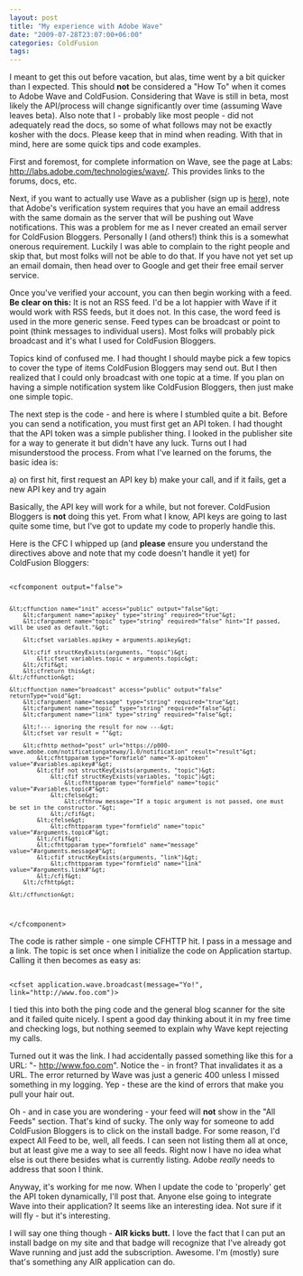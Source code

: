 ```yaml
---
layout: post
title: "My experience with Adobe Wave"
date: "2009-07-28T23:07:00+06:00"
categories: ColdFusion 
tags: 
---
```


I meant to get this out before vacation, but alas, time went by a bit quicker than I expected. This should <b>not</b> be considered a "How To" when it comes to Adobe Wave and ColdFusion. Considering that Wave is still in beta, most likely the API/process will change significantly over time (assuming Wave leaves beta). Also note that I - probably like most people - did not adequately read the docs, so some of what follows may not be exactly kosher with the docs. Please keep that in mind when reading. With that in mind, here are some quick tips and code examples.
<!--more-->
First and foremost, for complete information on Wave, see the page at Labs: <a href="http://labs.adobe.com/technologies/wave/">http://labs.adobe.com/technologies/wave/</a>. This provides links to the forums, docs, etc. 

Next, if you want to actually use Wave as a publisher (sign up is <a href="https://ps-wave.adobe.com/portal/PublisherAdmin.html">here</a>), note that Adobe's verification system requires that you have an email address with the same domain as the server that will be pushing out Wave notifications. This was a problem for me as I never created an email server for ColdFusion Bloggers. Personally I (and others!) think this is a somewhat onerous requirement. Luckily I was able to complain to the right people and skip that, but most folks will not be able to do that. If you have not yet set up an email domain, then head over to Google and get their free email server service. 

Once you've verified your account, you can then begin working with a feed. <b>Be clear on this:</b> It is not an RSS feed. I'd be a lot happier with Wave if it would work with RSS feeds, but it does not. In this case, the word feed is used in the more generic sense. Feed types can be broadcast or point to point (think messages to individual users). Most folks will probably pick broadcast and it's what I used for ColdFusion Bloggers. 

Topics kind of confused me. I had thought I should maybe pick a few topics to cover the type of items ColdFusion Bloggers may send out. But I then realized that I could only broadcast with one topic at a time. If you plan on having a simple notification system like ColdFusion Bloggers, then just make one simple topic.

The next step is the code - and here is where I stumbled quite a bit. Before you can send a notification, you must first get an API token. I had thought that the API token was a simple publisher thing. I looked in the publisher site for a way to generate it but didn't have any luck. Turns out I had misunderstood the process. From what I've learned on the forums, the basic idea is:

a) on first hit, first request an API key
b) make your call, and if it fails, get a new API key and try again

Basically, the API key will work for a while, but not forever. ColdFusion Bloggers is <b>not</b> doing this yet. From what I know, API keys are going to last quite some time, but I've got to update my code to properly handle this. 

Here is the CFC I whipped up (and <b>please</b> ensure you understand the directives above and note that my code doesn't handle it yet) for ColdFusion Bloggers:

<code>
&lt;cfcomponent output="false"&gt;

	&lt;cffunction name="init" access="public" output="false"&gt;
		&lt;cfargument name="apikey" type="string" required="true"&gt;
		&lt;cfargument name="topic" type="string" required="false" hint="If passed, will be used as default."&gt;

		&lt;cfset variables.apikey = arguments.apikey&gt;

		&lt;cfif structKeyExists(arguments, "topic")&gt;
			&lt;cfset variables.topic = arguments.topic&gt;
		&lt;/cfif&gt;
		&lt;cfreturn this&gt;
	&lt;/cffunction&gt;
	
	&lt;cffunction name="broadcast" access="public" output="false" returnType="void"&gt;
		&lt;cfargument name="message" type="string" required="true"&gt;
		&lt;cfargument name="topic" type="string" required="false"&gt;
		&lt;cfargument name="link" type="string" required="false"&gt;
		
		&lt;!--- ignoring the result for now ---&gt;
		&lt;cfset var result = ""&gt;
		
		&lt;cfhttp method="post" url="https://p000-wave.adobe.com/notificationgateway/1.0/notification" result="result"&gt;
			&lt;cfhttpparam type="formfield" name="X-apitoken" value="#variables.apikey#"&gt;
			&lt;cfif not structKeyExists(arguments, "topic")&gt;
				&lt;cfif structKeyExists(variables, "topic")&gt;
					&lt;cfhttpparam type="formfield" name="topic" value="#variables.topic#"&gt;
				&lt;cfelse&gt;
					&lt;cfthrow message="If a topic argument is not passed, one must be set in the constructor."&gt;
				&lt;/cfif&gt;
			&lt;cfelse&gt;
				&lt;cfhttpparam type="formfield" name="topic" value="#arguments.topic#"&gt;
			&lt;/cfif&gt;
			&lt;cfhttpparam type="formfield" name="message" value="#arguments.message#"&gt;
			&lt;cfif structKeyExists(arguments, "link")&gt;
				&lt;cfhttpparam type="formfield" name="link" value="#arguments.link#"&gt;
			&lt;/cfif&gt;
		&lt;/cfhttp&gt;

	&lt;/cffunction&gt;

&lt;/cfcomponent&gt;
</code>

The code is rather simple - one simple CFHTTP hit. I pass in a message and a link. The topic is set once when I initialize the code on Application startup. Calling it then becomes as easy as:

<code>
&lt;cfset application.wave.broadcast(message="Yo!", link="http://www.foo.com")&gt;
</code>

I tied this into both the ping code and the general blog scanner for the site and it failed quite nicely. I spent a good day thinking about it in my free time and checking logs, but nothing seemed to explain why Wave kept rejecting my calls. 

Turned out it was the link. I had accidentally passed something like this for a URL: "- http://www.foo.com". Notice the - in front? That invalidates it as a URL. The error returned by Wave was just a generic 400 unless I missed something in my logging. Yep - these are the kind of errors that make you pull your hair out.

Oh - and in case you are wondering - your feed will <b>not</b> show in the "All Feeds" section. That's kind of sucky. The only way for someone to add ColdFusion Bloggers is to click on the install badge. For some reason, I'd expect All Feed to be, well, all feeds. I can seen not listing them all at once, but at least give me a way to see all feeds. Right now I have no idea what else is out there besides what is currently listing. Adobe <i>really</i> needs to address that soon I think.

Anyway, it's working for me now. When I update the code to 'properly' get the API token dynamically, I'll post that. Anyone else going to integrate Wave into their application? It seems like an interesting idea. Not sure if it will fly - but it's interesting.

I will say one thing though - <b>AIR kicks butt.</b> I love the fact that I can put an install badge on my site and that badge will recognize that I've already got Wave running and just add the subscription. Awesome. I'm (mostly) sure that's something any AIR application can do.